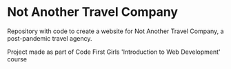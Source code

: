 # Not Another Travel Company
Repository with code to create a website for Not Another Travel Company, a post-pandemic travel agency.

Project made as part of Code First Girls 'Introduction to Web Development' course


